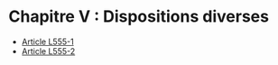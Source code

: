 # Chapitre V : Dispositions diverses

- [Article L555-1](article-l555-1.md)
- [Article L555-2](article-l555-2.md)
